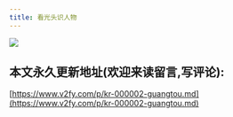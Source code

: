 ```yaml
---
title: 看光头识人物
---
```

![](https://www.v2fy.com/asset/guangtou/guangtou.png)



## 本文永久更新地址(欢迎来读留言,写评论):

[https://www.v2fy.com/p/kr-000002-guangtou.md](https://www.v2fy.com/p/kr-000002-guangtou.md)
